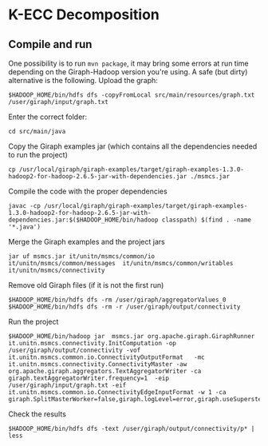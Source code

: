 # K-ECC Decomposition
## Compile and run
One possibility is to run ```mvn package```, it may bring some errors at run time depending on the Giraph-Hadoop version you're using. A safe (but dirty) alternative is the following. 
Upload the graph:
```
$HADOOP_HOME/bin/hdfs dfs -copyFromLocal src/main/resources/graph.txt /user/giraph/input/graph.txt
```
Enter the correct folder:
```
cd src/main/java
```
Copy the Giraph examples jar (which contains all the dependencies needed to run the project)
```
cp /usr/local/giraph/giraph-examples/target/giraph-examples-1.3.0-hadoop2-for-hadoop-2.6.5-jar-with-dependencies.jar ./msmcs.jar
```
Compile the code with the proper dependencies
```
javac -cp /usr/local/giraph/giraph-examples/target/giraph-examples-1.3.0-hadoop2-for-hadoop-2.6.5-jar-with-dependencies.jar:$($HADOOP_HOME/bin/hadoop classpath) $(find . -name '*.java')
```
Merge the Giraph examples and the project jars
```
jar uf msmcs.jar it/unitn/msmcs/common/io it/unitn/msmcs/common/messages  it/unitn/msmcs/common/writables it/unitn/msmcs/connectivity
```
Remove old Giraph files (if it is not the first run)
```
$HADOOP_HOME/bin/hdfs dfs -rm /user/giraph/aggregatorValues_0
$HADOOP_HOME/bin/hdfs dfs -rm -r /user/giraph/output/connectivity
```
Run the project
```
$HADOOP_HOME/bin/hadoop jar  msmcs.jar org.apache.giraph.GiraphRunner it.unitn.msmcs.connectivity.InitComputation -op /user/giraph/output/connectivity -vof it.unitn.msmcs.common.io.ConnectivityOutputFormat   -mc it.unitn.msmcs.connectivity.ConnectivityMaster -aw org.apache.giraph.aggregators.TextAggregatorWriter -ca giraph.textAggregatorWriter.frequency=1  -eip /user/giraph/input/graph.txt -eif it.unitn.msmcs.common.io.ConnectivityEdgeInputFormat -w 1 -ca giraph.SplitMasterWorker=false,giraph.logLevel=error,giraph.useSuperstepCounters=false,input.directed=false
```
Check the results
```
$HADOOP_HOME/bin/hdfs dfs -text /user/giraph/output/connectivity/p* | less
```

